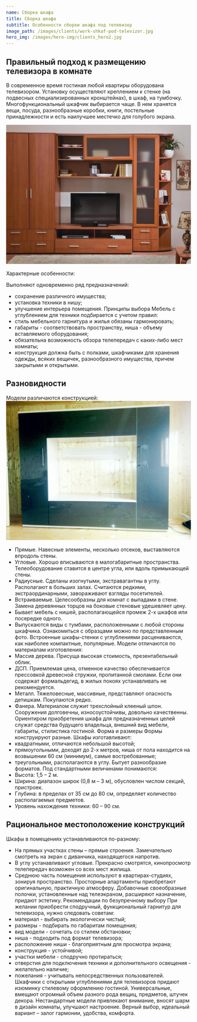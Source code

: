 ```yaml
---
name: Сборка шкафа
title: Сборка шкафа
subtitle: Особенности сборки шкафа под телевизор
image_path: /images/clients/work-shkaf-pod-televizor.jpg
hero_img: /images/hero-img/clients_hero2.jpg
---
```


## Правильный подход к размещению телевизора в комнате

В современное время гостиная любой квартиры оборудована телевизором. Установку осуществляют креплением к стенке (на подвесных специализированных кронштейнах), в шкаф, на тумбочку. Многофункциональный шкафчик выбирается чаще. В нем хранятся вещи, посуда, разнообразные коробки, книги, постельные принадлежности и есть наилучшее местечко для голубого экрана.

![Сборка шкафа](/images/clients/Derevyannyj-shkaf-pod-televizor.jpg)

Характерные особенности:

 Выполняют одновременно ряд предназначений:
 - сохранение различного имущества;
 - установка техники в нишу;
 - улучшение интерьера помещения.
Принципы выбора
Мебель с углублением для техники подбирается с учетом правил:
 - стиль мебельного гарнитура и жилья обязаны гармонировать;
 - габариты - соответствовать пространству, ниша - объему вставляемого оборудования;
 - обязательна возможность обзора телепередач с каких-либо мест комнаты;
 - конструкция должна быть с полками, шкафчиками для хранения одежды, всяких вещичек, разнообразного имущества, причем закрытыми и открытыми.
 
## Разновидности
Модели различаются конструкцией:
![Разновидности шкафов под телевизор](/images/clients/shkaf-tv.jpg)
 - Прямые. Навесные элементы, несколько отсеков, выставляются впродоль стены.
 - Угловые. Хорошо вписываются в малогабаритные пространства. Телеоборудование ставится в центре угла, или вдоль примыкающей стены.
 - Радиусные. Сделаны изогнутыми, экстравагантны в углу. Располагают в больших залах. Считаются редкими, экстраординарными, завораживают взгляды посетителей.
 - Встраиваемые. Целесообразны для комнат с выпадами в стене. Замена деревянных торцов на боковые стеновые удешевляет цену.
 - Бывает мебель с нишей, располагающейся промеж 2-х шкафов или посередке одного.
 - Выпускаются виды с тумбами, расположенными с любой стороны шкафчика.
Ознакомиться с образцами можно по представленным фото. Встроенные шкафы-стенки с углублениями расцениваются, как наиболее компактные, популярные.
Модели отличаются по материалам изготовления:
 - Массив дерева. Присуща высокая стоимость, презентабельный облик.
 - ДСП. Приемлемая цена, отменное качество обеспечивается прессовкой древесной стружки, пропитанной смолами. Если они содержат формальдегид, в жилых покоях устанавливать не рекомендуется.
 - Металл. Тяжеловесные, массивные, представляют опасность детишкам. Покупаются редко.
 - Фанера. Материалом служит трехслойный клееный шпон. Сооружения долговечны, износоустойчивы, довольно качественны.
Ориентиром приобретения шкафа для предназначенных целей служат средства будущего владельца, внешний вид мебели, габариты, стилистика гостиной.
Форма и размеры
Формы конструируют разные. Шкафы изготавливают:
 - квадратными, отличаются небольшой высотой;
 - прямоугольными, доходят до 2-х метров, ниша от пола находится на возвышении 60 см (минимум), самые востребованные;
 - треугольными, располагаются в углу.
Бытует разнообразие форматов. Под стандартными величинами понимаются:
 - Высота: 1,5 – 2 м.
 - Ширина: диапазон широк (0,8 м – 3 м), обусловлен числом секций, пристроек.
 - Глубина: в пределах от 35 см до 80 см, определяет количество располагаемых предметов.
 - Уровень нахождения техники: 60 – 90 см.

## Рациональное местоположение конструкций
Шкафы в помещениях устанавливаются по-разному:
 - На прямых участках стены – прямые строения. Замечательно смотреть на экран с диванчика, находящегося напротив.
 - В углу устанавливают угловые. Прекрасно смотрятся, кинопросмотр телепередач возможен со всех мест жилища.
 - Среднюю часть помещения используют в квартирах-студиях, зонируя пространство. Просторные апартаменты приобретают оригинальную, практичную атмосферу.
Добавочные своеобразные полочки, установленные над телеэкраном, расширяют назначение, придают эстетику.
Рекомендации по безупречному выбору
При желании приобрести сподручный, функциональный гарнитур для телевизора, нужно следовать советам:
 - материал - выбирать экологически чистый;
 - размеры - подбирать по габаритам помещения;
 - вид модели - сочетать со стилем обстановки;
 - ниша - подходить под формат телевизора;
 - расположение ниши - благоприятным для просмотра экрана;
 - конструкция - устойчивой;
 - участки мебели - сподручно протираться;
 - отверстия для подключения техники и дополнительного освещения - желательно наличие;
 - пожелания - учитывать непосредственных пользователей.
Шкафчики с открытыми углублениями для телевизоров придают изюминку стилевому оформлению гостиной. Универсальные, вмещают огромный объем разного рода вещиц, предметов, штучек декора. Нестандартные модели привлекают внимание, вносят шарм в дизайн комнаты, улучшают настроение. Верный выбор, идеальный вариант – залог гармонии, удобства, комфорта.


